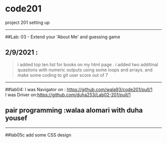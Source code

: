 # code201
project 201 setting up
_________________________________________________________________________________________________________________
##Lab: 03 - Extend your 'About Me' and guessing game 
## 2/9/2021 :
>  i added top ten list for books on my html page .
>  i added two additinal quastions with numeric outputs using some loops and arrays.
>  and make some coding to git user score out of 7 
__________________________________________________________________________________________________________________
##lab04:
I was Navigator on :  https://github.com/wala93/code201/pull/1  
I was Driver on:https://github.com/duha253/Lab02-201/pull/1  
## pair programming :walaa alomari with duha yousef
_____________________________________________________________________________________________
##lab05c
  add some CSS design 